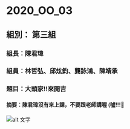 # 2020_OO_03
## 組別： 第三組
### 組長：陳君瑋
### 組員：林哲弘、邱炫鈞、龔詠鴻、陳靖承
### 題目：大頭家!!來開吉

#### 摘要：陳君瑋沒有來上課，不要跟老師講喔 (噓!!!🤫

![alt 文字](.png)
